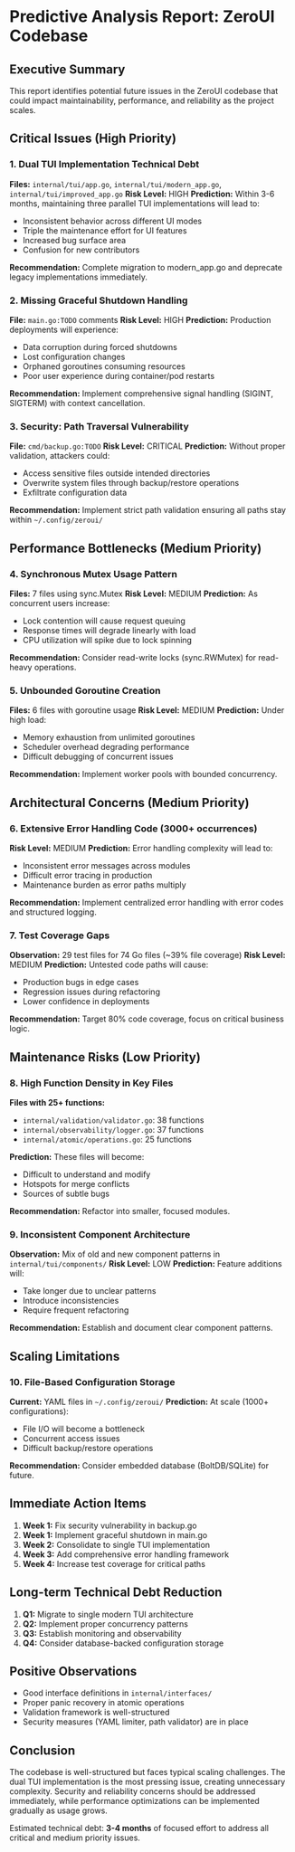 # Predictive Analysis Report: ZeroUI Codebase

## Executive Summary
This report identifies potential future issues in the ZeroUI codebase that could impact maintainability, performance, and reliability as the project scales.

## Critical Issues (High Priority)

### 1. Dual TUI Implementation Technical Debt
**Files:** `internal/tui/app.go`, `internal/tui/modern_app.go`, `internal/tui/improved_app.go`
**Risk Level:** HIGH
**Prediction:** Within 3-6 months, maintaining three parallel TUI implementations will lead to:
- Inconsistent behavior across different UI modes
- Triple the maintenance effort for UI features
- Increased bug surface area
- Confusion for new contributors

**Recommendation:** Complete migration to modern_app.go and deprecate legacy implementations immediately.

### 2. Missing Graceful Shutdown Handling
**File:** `main.go:TODO` comments
**Risk Level:** HIGH
**Prediction:** Production deployments will experience:
- Data corruption during forced shutdowns
- Lost configuration changes
- Orphaned goroutines consuming resources
- Poor user experience during container/pod restarts

**Recommendation:** Implement comprehensive signal handling (SIGINT, SIGTERM) with context cancellation.

### 3. Security: Path Traversal Vulnerability
**File:** `cmd/backup.go:TODO`
**Risk Level:** CRITICAL
**Prediction:** Without proper validation, attackers could:
- Access sensitive files outside intended directories
- Overwrite system files through backup/restore operations
- Exfiltrate configuration data

**Recommendation:** Implement strict path validation ensuring all paths stay within `~/.config/zeroui/`

## Performance Bottlenecks (Medium Priority)

### 4. Synchronous Mutex Usage Pattern
**Files:** 7 files using sync.Mutex
**Risk Level:** MEDIUM
**Prediction:** As concurrent users increase:
- Lock contention will cause request queuing
- Response times will degrade linearly with load
- CPU utilization will spike due to lock spinning

**Recommendation:** Consider read-write locks (sync.RWMutex) for read-heavy operations.

### 5. Unbounded Goroutine Creation
**Files:** 6 files with goroutine usage
**Risk Level:** MEDIUM
**Prediction:** Under high load:
- Memory exhaustion from unlimited goroutines
- Scheduler overhead degrading performance
- Difficult debugging of concurrent issues

**Recommendation:** Implement worker pools with bounded concurrency.

## Architectural Concerns (Medium Priority)

### 6. Extensive Error Handling Code (3000+ occurrences)
**Risk Level:** MEDIUM
**Prediction:** Error handling complexity will lead to:
- Inconsistent error messages across modules
- Difficult error tracing in production
- Maintenance burden as error paths multiply

**Recommendation:** Implement centralized error handling with error codes and structured logging.

### 7. Test Coverage Gaps
**Observation:** 29 test files for 74 Go files (~39% file coverage)
**Risk Level:** MEDIUM
**Prediction:** Untested code paths will cause:
- Production bugs in edge cases
- Regression issues during refactoring
- Lower confidence in deployments

**Recommendation:** Target 80% code coverage, focus on critical business logic.

## Maintenance Risks (Low Priority)

### 8. High Function Density in Key Files
**Files with 25+ functions:**
- `internal/validation/validator.go`: 38 functions
- `internal/observability/logger.go`: 37 functions
- `internal/atomic/operations.go`: 25 functions

**Prediction:** These files will become:
- Difficult to understand and modify
- Hotspots for merge conflicts
- Sources of subtle bugs

**Recommendation:** Refactor into smaller, focused modules.

### 9. Inconsistent Component Architecture
**Observation:** Mix of old and new component patterns in `internal/tui/components/`
**Risk Level:** LOW
**Prediction:** Feature additions will:
- Take longer due to unclear patterns
- Introduce inconsistencies
- Require frequent refactoring

**Recommendation:** Establish and document clear component patterns.

## Scaling Limitations

### 10. File-Based Configuration Storage
**Current:** YAML files in `~/.config/zeroui/`
**Prediction:** At scale (1000+ configurations):
- File I/O will become a bottleneck
- Concurrent access issues
- Difficult backup/restore operations

**Recommendation:** Consider embedded database (BoltDB/SQLite) for future.

## Immediate Action Items

1. **Week 1:** Fix security vulnerability in backup.go
2. **Week 1:** Implement graceful shutdown in main.go
3. **Week 2:** Consolidate to single TUI implementation
4. **Week 3:** Add comprehensive error handling framework
5. **Week 4:** Increase test coverage for critical paths

## Long-term Technical Debt Reduction

1. **Q1:** Migrate to single modern TUI architecture
2. **Q2:** Implement proper concurrency patterns
3. **Q3:** Establish monitoring and observability
4. **Q4:** Consider database-backed configuration storage

## Positive Observations

- Good interface definitions in `internal/interfaces/`
- Proper panic recovery in atomic operations
- Validation framework is well-structured
- Security measures (YAML limiter, path validator) are in place

## Conclusion

The codebase is well-structured but faces typical scaling challenges. The dual TUI implementation is the most pressing issue, creating unnecessary complexity. Security and reliability concerns should be addressed immediately, while performance optimizations can be implemented gradually as usage grows.

Estimated technical debt: **3-4 months** of focused effort to address all critical and medium priority issues.